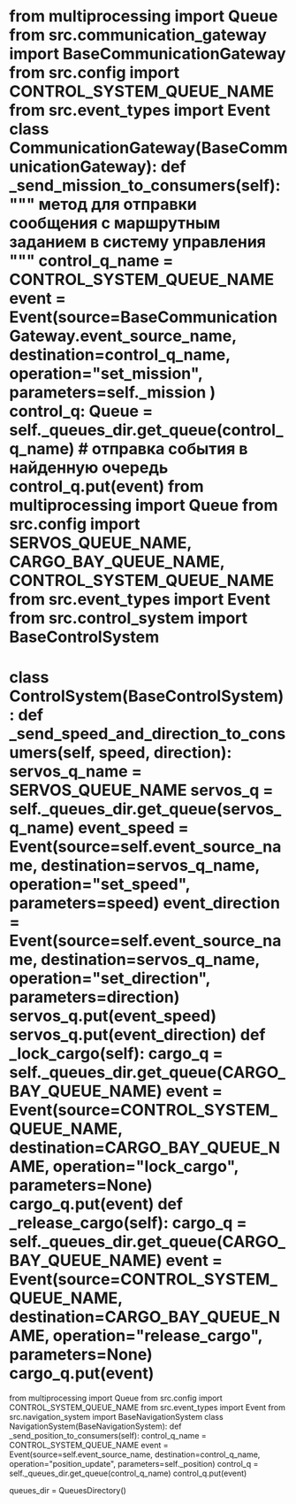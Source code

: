 from multiprocessing import Queue
from src.communication_gateway import BaseCommunicationGateway
from src.config import CONTROL_SYSTEM_QUEUE_NAME
from src.event_types import Event
class CommunicationGateway(BaseCommunicationGateway):
    def _send_mission_to_consumers(self):
        """ метод для отправки сообщения с маршрутным заданием в систему управления """
        control_q_name = CONTROL_SYSTEM_QUEUE_NAME
        event = Event(source=BaseCommunicationGateway.event_source_name,
                      destination=control_q_name,
                      operation="set_mission", parameters=self._mission
                      )
        control_q: Queue = self._queues_dir.get_queue(control_q_name)
        # отправка события в найденную очередь
        control_q.put(event)
from multiprocessing import Queue
from src.config import SERVOS_QUEUE_NAME, CARGO_BAY_QUEUE_NAME, CONTROL_SYSTEM_QUEUE_NAME
from src.event_types import Event
from src.control_system import BaseControlSystem
==========================================================================================
class ControlSystem(BaseControlSystem):
    def _send_speed_and_direction_to_consumers(self, speed, direction):
        servos_q_name = SERVOS_QUEUE_NAME
        servos_q = self._queues_dir.get_queue(servos_q_name)
        event_speed = Event(source=self.event_source_name,
                          destination=servos_q_name,
                          operation="set_speed",
                          parameters=speed)
        event_direction = Event(source=self.event_source_name,
                              destination=servos_q_name,
                              operation="set_direction",
                              parameters=direction)
        servos_q.put(event_speed)
        servos_q.put(event_direction)
    def _lock_cargo(self):
        cargo_q = self._queues_dir.get_queue(CARGO_BAY_QUEUE_NAME)
        event = Event(source=CONTROL_SYSTEM_QUEUE_NAME,
                     destination=CARGO_BAY_QUEUE_NAME,
                     operation="lock_cargo",
                     parameters=None)
        cargo_q.put(event)
    def _release_cargo(self):
        cargo_q = self._queues_dir.get_queue(CARGO_BAY_QUEUE_NAME)
        event = Event(source=CONTROL_SYSTEM_QUEUE_NAME,
                     destination=CARGO_BAY_QUEUE_NAME,
                     operation="release_cargo",
                     parameters=None)
        cargo_q.put(event)
=============================================================================      
from multiprocessing import Queue
from src.config import CONTROL_SYSTEM_QUEUE_NAME
from src.event_types import Event
from src.navigation_system import BaseNavigationSystem
class NavigationSystem(BaseNavigationSystem):
    def _send_position_to_consumers(self):
        control_q_name = CONTROL_SYSTEM_QUEUE_NAME
        event = Event(source=self.event_source_name,
                     destination=control_q_name,
                     operation="position_update",
                     parameters=self._position)
        control_q = self._queues_dir.get_queue(control_q_name)
        control_q.put(event)

queues_dir = QueuesDirectory()
